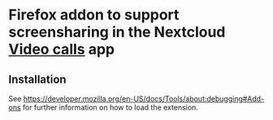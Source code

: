 # Firefox addon to support screensharing in the Nextcloud [Video calls](https://github.com/nextcloud/spreed) app

## Installation

See https://developer.mozilla.org/en-US/docs/Tools/about:debugging#Add-ons for
further information on how to load the extension.
